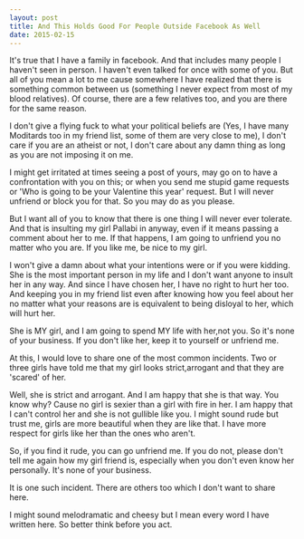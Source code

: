 ```yaml
---
layout: post
title: And This Holds Good For People Outside Facebook As Well
date: 2015-02-15
---
```

It's true that I have a family in facebook. And that includes many people I haven't seen in person. I haven't even talked for once with some of you. But all of you mean a lot to me cause somewhere I have realized that there is something common between us (something I never expect from most of my blood relatives). Of course, there are a few relatives too, and you are there for the same reason.

I don't give a flying fuck to what your political beliefs are (Yes, I have many Moditards too in my friend list, some of them are very close to me), I don't care if you are an atheist or not, I don't care about any damn thing as long as you are not imposing it on me.

I might get irritated at times seeing a post of yours, may go on to have a confrontation with you on this; or when you send me stupid game requests or 'Who is going to be your Valentine this year' request. But I will never unfriend or block you for that. So you may do as you please.

But I want all of you to know that there is one thing I will never ever tolerate. And that is insulting my girl Pallabi in anyway, even if it means passing a comment about her to me. If that happens, I am going to unfriend you no matter who you are. If you like me, be nice to my girl.

I won't give a damn about what your intentions were or if you were kidding. She is the most important person in my life and I don't want anyone to insult her in any way. And since I have chosen her, I have no right to hurt her too. And keeping you in my friend list even after knowing how you feel about her no matter what your reasons are is equivalent to being disloyal to her, which will hurt her.

She is MY girl, and I am going to spend MY life with her,not you. So it's none of your business. If you don't like her, keep it to yourself or unfriend me.

At this, I would love to share one of the most common incidents. Two or three
girls have told me that my girl looks strict,arrogant and that they are 'scared' of her.

Well, she is strict and arrogant. And I am happy that she is that way. You know why? Cause no girl is sexier than a girl with fire in her. I am happy that I can't control her and she is not gullible like you. I might sound rude but trust me, girls are more beautiful when they are like that. I have more respect for girls like her than the ones who aren't.

So, if you find it rude, you can go unfriend me. If you do not, please don't tell me again how my girl friend is, especially when you don't even know her personally. It's none of your business.

It is one such incident. There are others too which I don't want to share here.

I might sound melodramatic and cheesy but I mean every word I have written here. So better think before you act.

